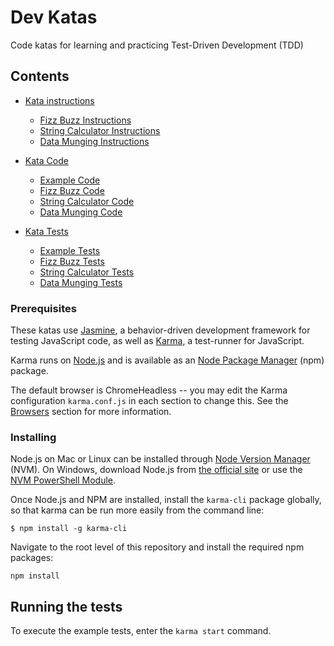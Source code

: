 # Dev Katas

Code katas for learning and practicing Test-Driven Development (TDD)

## Contents

 * [Kata instructions](./help)
   * [Fizz Buzz Instructions](./1-fizz-buzz/fizz-buzz-help.txt)
   * [String Calculator Instructions](./2-string-calc/string-calc-help.txt)
   * [Data Munging Instructions](./3-data-munge/data-munge-help.txt)


 * [Kata Code](./js)
   * [Example Code](./js/clue-module.js)
   * [Fizz Buzz Code](./js/1-fizz-buzz/fizz-buzz.js)
   * [String Calculator Code](./js/2-string-calc/string-calc.js)
   * [Data Munging Code](./js/3-data-munge/data-munge.js)


 * [Kata Tests](./test)
   * [Example Tests](./clue-module.test.js)
   * [Fizz Buzz Tests](./1-fizz-buzz/fizz-buzz.test.js)
   * [String Calculator Tests](./2-string-calc/string-calc.test.js)
   * [Data Munging Tests](./3-data-munge/data-munge.test.js)


### Prerequisites

These katas use [Jasmine](https://jasmine.github.io/), a behavior-driven development framework for testing JavaScript code, as well as [Karma](https://karma-runner.github.io/2.0/index.html), a test-runner for JavaScript.

Karma runs on [Node.js](http://nodejs.org/) and is available as an [Node Package Manager](https://npmjs.org/package/karma) (npm) package.

The default browser is ChromeHeadless -- you may edit the Karma configuration `karma.conf.js` in each section to change this. See the [Browsers](https://karma-runner.github.io/2.0/config/browsers.html) section for more information.


### Installing

Node.js on Mac or Linux can be installed through [Node Version Manager](https://github.com/creationix/nvm) (NVM). On Windows, download Node.js from [the official site](https://nodejs.org/) or use the [NVM PowerShell Module](https://www.powershellgallery.com/packages/nvm).

Once Node.js and NPM are installed, install the `karma-cli` package globally, so that karma can be run more easily from the command line:

```
$ npm install -g karma-cli
```

Navigate to the root level of this repository and install the required npm packages:

```
npm install
```

## Running the tests

To execute the example tests, enter the `karma start` command.
